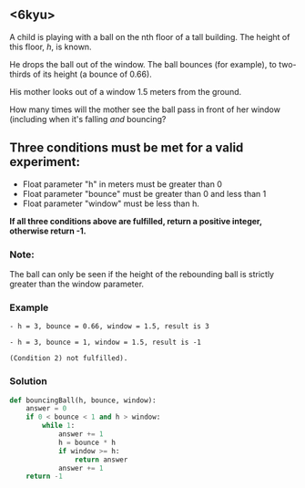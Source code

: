 ## <6kyu>

A child is playing with a ball on the nth floor of a tall building. The height of this floor, *h*, is known.

He drops the ball out of the window. The ball bounces (for example), to two-thirds of its height (a bounce of 0.66).

His mother looks out of a window 1.5 meters from the ground.

How many times will the mother see the ball pass in front of her window (including when it's falling *and* bouncing?

## Three conditions must be met for a valid experiment:

- Float parameter "h" in meters must be greater than 0
- Float parameter "bounce" must be greater than 0 and less than 1
- Float parameter "window" must be less than h.

**If all three conditions above are fulfilled, return a positive integer, otherwise return -1.**

### Note:

The ball can only be seen if the height of the rebounding ball is strictly greater than the window parameter.

### Example

```
- h = 3, bounce = 0.66, window = 1.5, result is 3

- h = 3, bounce = 1, window = 1.5, result is -1 

(Condition 2) not fulfilled).
```

### Solution

```python
def bouncingBall(h, bounce, window):
    answer = 0
    if 0 < bounce < 1 and h > window:
        while 1:
            answer += 1
            h = bounce * h
            if window >= h:
                return answer
            answer += 1
    return -1
```

